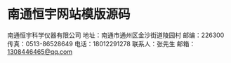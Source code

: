 # 南通恒宇网站模版源码


南通恒宇科学仪器有限公司
地址：南通市通州区金沙街道陵园村
邮编：226300
传真：0513-86528649
电话：18012291278
联系人：张先生
邮箱：1308446465@qq.com

